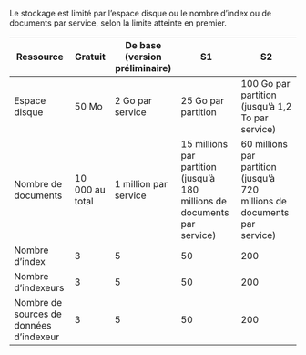 Le stockage est limité par l’espace disque ou le nombre d’index ou de documents par service, selon la limite atteinte en premier.

Ressource|Gratuit|De base (version préliminaire)|S1|S2
---|---|---|---|----
Espace disque|50 Mo |2 Go par service|25 Go par partition |100 Go par partition (jusqu’à 1,2 To par service)
Nombre de documents|10 000 au total|1 million par service|15 millions par partition (jusqu’à 180 millions de documents par service)|60 millions par partition (jusqu’à 720 millions de documents par service)
Nombre d’index|3|5|50|200
Nombre d’indexeurs|3|5|50|200
Nombre de sources de données d’indexeur|3|5|50|200

<!---HONumber=AcomDC_0601_2016-->